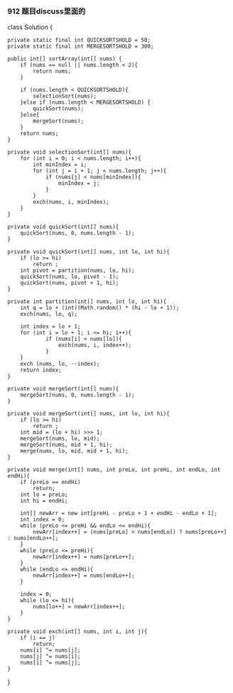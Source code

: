 ### 912 题目discuss里面的
class Solution {
    
    private static final int QUICKSORTSHOLD = 50;
    private static final int MERGESORTSHOLD = 300;
    
    public int[] sortArray(int[] nums) {
        if (nums == null || nums.length < 2){
            return nums;
        }
        
        if (nums.length < QUICKSORTSHOLD){
            selectionSort(nums);   
        }else if (nums.length < MERGESORTSHOLD) {
            quickSort(nums);
        }else{
            mergeSort(nums);
        }
        return nums;
    }
    
    private void selectionSort(int[] nums){
        for (int i = 0; i < nums.length; i++){
            int minIndex = i;
            for (int j = i + 1; j < nums.length; j++){
                if (nums[j] < nums[minIndex]){
                    minIndex = j;
                }
            }
            exch(nums, i, minIndex);
        }
    }
    
    private void quickSort(int[] nums){
        quickSort(nums, 0, nums.length - 1);
    }
    
    private void quickSort(int[] nums, int lo, int hi){
        if (lo >= hi)
            return ;
        int pivot = partition(nums, lo, hi);
        quickSort(nums, lo, pivot - 1);
        quickSort(nums, pivot + 1, hi);
    }
    
    private int partition(int[] nums, int lo, int hi){
        int q = lo + (int)(Math.random() * (hi - lo + 1));
        exch(nums, lo, q);
        
        int index = lo + 1;
        for (int i = lo + 1; i <= hi; i++){
                if (nums[i] < nums[lo]){
                    exch(nums, i, index++);
                }
        }
        exch (nums, lo, --index);
        return index;
    }
    
    private void mergeSort(int[] nums){
        mergeSort(nums, 0, nums.length - 1);
    }
    
    private void mergeSort(int[] nums, int lo, int hi){
        if (lo >= hi)
            return ;
        int mid = (lo + hi) >>> 1;
        mergeSort(nums, lo, mid);
        mergeSort(nums, mid + 1, hi);
        merge(nums, lo, mid, mid + 1, hi);
    }
    
    private void merge(int[] nums, int preLo, int preHi, int endLo, int endHi){
        if (preLo == endHi)
            return;
        int lo = preLo;
        int hi = endHi;
        
        int[] newArr = new int[preHi - preLo + 1 + endHi - endLo + 1];
        int index = 0;
        while (preLo <= preHi && endLo <= endHi){
            newArr[index++] = (nums[preLo] < nums[endLo]) ? nums[preLo++] : nums[endLo++];
        }
        while (preLo <= preHi){
            newArr[index++] = nums[preLo++];
        }
        while (endLo <= endHi){
            newArr[index++] = nums[endLo++];
        }
        
        index = 0;
        while (lo <= hi){
            nums[lo++] = newArr[index++];
        }
    }
    
    private void exch(int[] nums, int i, int j){
        if (i == j)
            return;
        nums[i] ^= nums[j];
        nums[j] ^= nums[i];
        nums[i] ^= nums[j];
    }
    
}